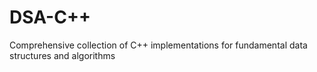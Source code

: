 # DSA-C++
Comprehensive collection of C++ implementations for fundamental data structures and algorithms
